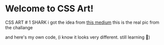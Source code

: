 # Welcome to CSS Art!

CSS ART # 1 SHARK
i got the idea from [this medium](https://dev.to/alvaromontoro/100-days-of-css-illustrations-4hi5)
this is the real pic from the challange

and here's my own code, (i know it looks very different. still learning 💪)
